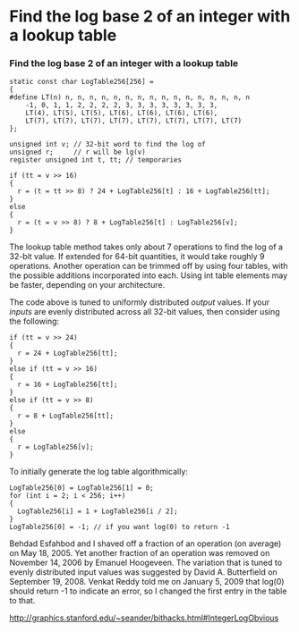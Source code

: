 # Find the log base 2 of an integer with a lookup table

### Find the log base 2 of an integer with a lookup table



```
static const char LogTable256[256] = 
{
#define LT(n) n, n, n, n, n, n, n, n, n, n, n, n, n, n, n, n
    -1, 0, 1, 1, 2, 2, 2, 2, 3, 3, 3, 3, 3, 3, 3, 3,
    LT(4), LT(5), LT(5), LT(6), LT(6), LT(6), LT(6),
    LT(7), LT(7), LT(7), LT(7), LT(7), LT(7), LT(7), LT(7)
};

unsigned int v; // 32-bit word to find the log of
unsigned r;     // r will be lg(v)
register unsigned int t, tt; // temporaries

if (tt = v >> 16)
{
  r = (t = tt >> 8) ? 24 + LogTable256[t] : 16 + LogTable256[tt];
}
else 
{
  r = (t = v >> 8) ? 8 + LogTable256[t] : LogTable256[v];
}
```

The lookup table method takes only about 7 operations to find the log of a 32-bit value.  If extended for 64-bit quantities, it would take roughly  9 operations.  Another operation can be trimmed off by using four tables,  with the possible additions incorporated into each.  Using int table  elements may be faster, depending on your architecture.

The code above is tuned to uniformly distributed *output* values.   If your *inputs* are evenly distributed across all 32-bit values,  then consider using the following:

```
if (tt = v >> 24) 
{
  r = 24 + LogTable256[tt];
} 
else if (tt = v >> 16) 
{
  r = 16 + LogTable256[tt];
} 
else if (tt = v >> 8) 
{
  r = 8 + LogTable256[tt];
} 
else 
{
  r = LogTable256[v];
}
```

To initially generate the log table algorithmically:

```
LogTable256[0] = LogTable256[1] = 0;
for (int i = 2; i < 256; i++) 
{
  LogTable256[i] = 1 + LogTable256[i / 2];
}
LogTable256[0] = -1; // if you want log(0) to return -1
```

Behdad Esfahbod and I shaved off a fraction of an operation (on average) on May 18, 2005.  Yet another fraction of an operation was removed on November 14, 2006 by Emanuel Hoogeveen.  The variation that is tuned to evenly  distributed input values was suggested by David A. Butterfield on September 19, 2008.  Venkat Reddy told me on January 5, 2009 that log(0) should return -1 to indicate an error, so I changed the first entry in the table to that.

http://graphics.stanford.edu/~seander/bithacks.html#IntegerLogObvious